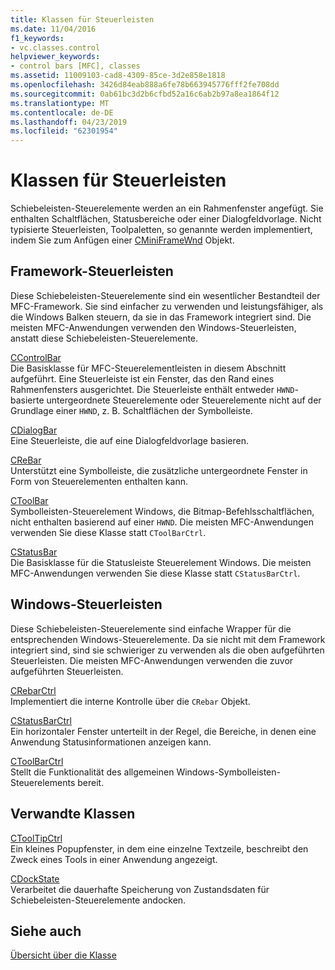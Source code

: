 ```yaml
---
title: Klassen für Steuerleisten
ms.date: 11/04/2016
f1_keywords:
- vc.classes.control
helpviewer_keywords:
- control bars [MFC], classes
ms.assetid: 11009103-cad8-4309-85ce-3d2e858e1818
ms.openlocfilehash: 3426d84eab888a6fe78b663945776fff2fe708dd
ms.sourcegitcommit: 0ab61bc3d2b6cfbd52a16c6ab2b97a8ea1864f12
ms.translationtype: MT
ms.contentlocale: de-DE
ms.lasthandoff: 04/23/2019
ms.locfileid: "62301954"
---
```

# <a name="control-bar-classes"></a>Klassen für Steuerleisten

Schiebeleisten-Steuerelemente werden an ein Rahmenfenster angefügt. Sie enthalten Schaltflächen, Statusbereiche oder einer Dialogfeldvorlage. Nicht typisierte Steuerleisten, Toolpaletten, so genannte werden implementiert, indem Sie zum Anfügen einer [CMiniFrameWnd](../mfc/reference/cminiframewnd-class.md) Objekt.

## <a name="framework-control-bars"></a>Framework-Steuerleisten

Diese Schiebeleisten-Steuerelemente sind ein wesentlicher Bestandteil der MFC-Framework. Sie sind einfacher zu verwenden und leistungsfähiger, als die Windows Balken steuern, da sie in das Framework integriert sind. Die meisten MFC-Anwendungen verwenden den Windows-Steuerleisten, anstatt diese Schiebeleisten-Steuerelemente.

[CControlBar](../mfc/reference/ccontrolbar-class.md)<br/>
Die Basisklasse für MFC-Steuerelementleisten in diesem Abschnitt aufgeführt. Eine Steuerleiste ist ein Fenster, das den Rand eines Rahmenfensters ausgerichtet. Die Steuerleiste enthält entweder `HWND`-basierte untergeordnete Steuerelemente oder Steuerelemente nicht auf der Grundlage einer `HWND`, z. B. Schaltflächen der Symbolleiste.

[CDialogBar](../mfc/reference/cdialogbar-class.md)<br/>
Eine Steuerleiste, die auf eine Dialogfeldvorlage basieren.

[CReBar](../mfc/reference/crebar-class.md)<br/>
Unterstützt eine Symbolleiste, die zusätzliche untergeordnete Fenster in Form von Steuerelementen enthalten kann.

[CToolBar](../mfc/reference/ctoolbar-class.md)<br/>
Symbolleisten-Steuerelement Windows, die Bitmap-Befehlsschaltflächen, nicht enthalten basierend auf einer `HWND`. Die meisten MFC-Anwendungen verwenden Sie diese Klasse statt `CToolBarCtrl`.

[CStatusBar](../mfc/reference/cstatusbar-class.md)<br/>
Die Basisklasse für die Statusleiste Steuerelement Windows. Die meisten MFC-Anwendungen verwenden Sie diese Klasse statt `CStatusBarCtrl`.

## <a name="windows-control-bars"></a>Windows-Steuerleisten

Diese Schiebeleisten-Steuerelemente sind einfache Wrapper für die entsprechenden Windows-Steuerelemente. Da sie nicht mit dem Framework integriert sind, sind sie schwieriger zu verwenden als die oben aufgeführten Steuerleisten. Die meisten MFC-Anwendungen verwenden die zuvor aufgeführten Steuerleisten.

[CRebarCtrl](../mfc/reference/crebarctrl-class.md)<br/>
Implementiert die interne Kontrolle über die `CRebar` Objekt.

[CStatusBarCtrl](../mfc/reference/cstatusbarctrl-class.md)<br/>
Ein horizontaler Fenster unterteilt in der Regel, die Bereiche, in denen eine Anwendung Statusinformationen anzeigen kann.

[CToolBarCtrl](../mfc/reference/ctoolbarctrl-class.md)<br/>
Stellt die Funktionalität des allgemeinen Windows-Symbolleisten-Steuerelements bereit.

## <a name="related-classes"></a>Verwandte Klassen

[CToolTipCtrl](../mfc/reference/ctooltipctrl-class.md)<br/>
Ein kleines Popupfenster, in dem eine einzelne Textzeile, beschreibt den Zweck eines Tools in einer Anwendung angezeigt.

[CDockState](../mfc/reference/cdockstate-class.md)<br/>
Verarbeitet die dauerhafte Speicherung von Zustandsdaten für Schiebeleisten-Steuerelemente andocken.

## <a name="see-also"></a>Siehe auch

[Übersicht über die Klasse](../mfc/class-library-overview.md)
